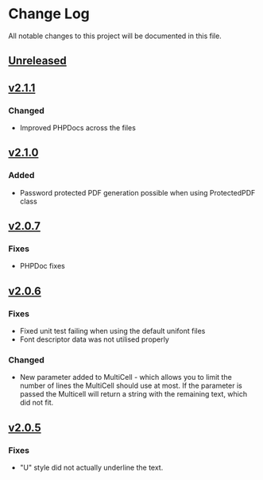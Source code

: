 # Change Log
All notable changes to this project will be documented in this file.

## [Unreleased]

## [v2.1.1]

### Changed
- Improved PHPDocs across the files

## [v2.1.0]

### Added
- Password protected PDF generation possible when using ProtectedPDF class

## [v2.0.7]

### Fixes
- PHPDoc fixes

## [v2.0.6]

### Fixes
- Fixed unit test failing when using the default unifont files
- Font descriptor data was not utilised properly

### Changed
- New parameter added to MultiCell - which allows you to limit the number of lines the MultiCell should use at most. If the parameter is passed the Multicell will return a string with the remaining text, which did not fit.

## [v2.0.5]

### Fixes
- "U" style did not actually underline the text.

[Unreleased]: https://github.com/DocnetUK/tfpdf/compare/v2.1.1...HEAD
[v2.1.1]: https://github.com/DocnetUK/tfpdf/compare/v2.1.0...v2.1.1
[v2.1.0]: https://github.com/DocnetUK/tfpdf/compare/v2.0.7...v2.1.0
[v2.0.7]: https://github.com/DocnetUK/tfpdf/compare/v2.0.6...v2.0.7
[v2.0.6]: https://github.com/DocnetUK/tfpdf/compare/v2.0.5...v2.0.6
[v2.0.5]: https://github.com/DocnetUK/tfpdf/compare/v2.0.4...v2.0.5
